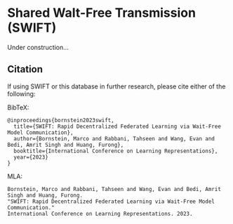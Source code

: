 

# Shared WaIt-Free Transmission (SWIFT)

Under construction...


## Citation
If using SWIFT or this database in further research, please cite either of the following:

BibTeX:
```
@inproceedings{bornstein2023swift,
  title={SWIFT: Rapid Decentralized Federated Learning via Wait-Free Model Communication},
  author={Bornstein, Marco and Rabbani, Tahseen and Wang, Evan and Bedi, Amrit Singh and Huang, Furong},
  booktitle={International Conference on Learning Representations},
  year={2023}
}
```
MLA:
```
Bornstein, Marco and Rabbani, Tahseen and Wang, Evan and Bedi, Amrit Singh and Huang, Furong. 
"SWIFT: Rapid Decentralized Federated Learning via Wait-Free Model Communication." 
International Conference on Learning Representations. 2023.
```
